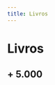 ```yaml
---
title: Livros
---
```


# Livros

## + <i class="fas fa-book-reader"></i> 5.000

<script src="https://gumroad.com/js/gumroad.js"></script>
